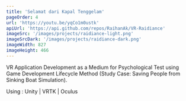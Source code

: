 ```yaml
---
title: 'Selamat dari Kapal Tenggelam'
pageOrder: 4
url: 'https://youtu.be/yqCo1m0ustk'
apiUrl: 'https://api.github.com/repos/RaihanAk/VR-Raidiance'
imageSrc: '/images/projects/raidiance-light.png'
imageSrcDark: '/images/projects/raidiance-dark.png'
imageWidth: 827
imageHeight: 466
---
```

VR Application Development as a Medium for Psychological Test using Game Development Lifecycle Method (Study Case: Saving People from Sinking Boat Simulation).







































































































Using : Unity | VRTK | Oculus